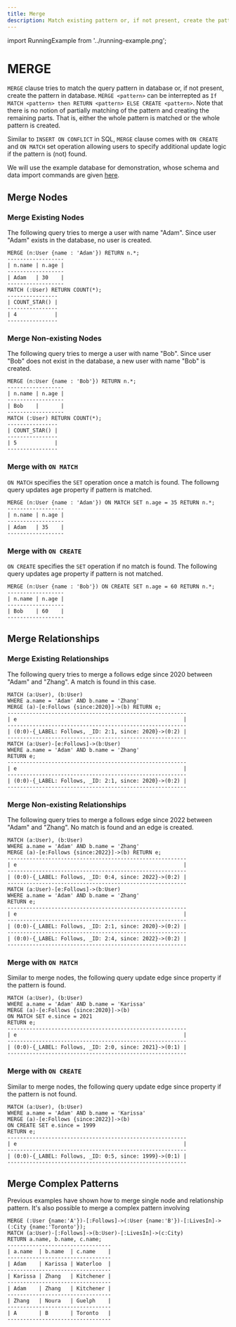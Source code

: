 ```yaml
---
title: Merge
description: Match existing pattern or, if not present, create the pattern.
---
```


import RunningExample from '../running-example.png';

# MERGE
`MERGE` clause tries to match the query pattern in database or, if not present, create the pattern in database. `MERGE <pattern>` can be interrepted as `If MATCH <pattern> then RETURN <pattern> ELSE CREATE <pattern>`. Note that there is no notion of partially matching of the pattern
and creating the remaining parts. That is, either the whole pattern is matched or the whole pattern is created.

Similar to `INSERT ON CONFLICT` in SQL, `MERGE` clause comes with `ON CREATE` and `ON MATCH` set operation allowing users to specify additional update logic if the pattern is (not) found.

We will use the example database for demonstration, whose schema and data import commands are given [here](../../cypher/query-clauses/example-database).

## Merge Nodes

### Merge Existing Nodes
The following query tries to merge a user with name "Adam". Since user "Adam" exists in the database, no user is created.
```
MERGE (n:User {name : 'Adam'}) RETURN n.*;
------------------
| n.name | n.age |
------------------
| Adam   | 30    |
------------------
MATCH (:User) RETURN COUNT(*);
----------------
| COUNT_STAR() |
----------------
| 4            |
----------------
```

### Merge Non-existing Nodes
The following query tries to merge a user with name "Bob". Since user "Bob" does not exist in the database, a new user with name "Bob" is created.
```
MERGE (n:User {name : 'Bob'}) RETURN n.*;
------------------
| n.name | n.age |
------------------
| Bob    |       |
------------------
MATCH (:User) RETURN COUNT(*);
----------------
| COUNT_STAR() |
----------------
| 5            |
----------------
```

### Merge with `ON MATCH`
`ON MATCH` specifies the `SET` operation once a match is found. The followng query updates age property if pattern is matched.
```
MERGE (n:User {name : 'Adam'}) ON MATCH SET n.age = 35 RETURN n.*;
------------------
| n.name | n.age |
------------------
| Adam   | 35    |
------------------
```

### Merge with `ON CREATE`
`ON CREATE` specifies the `SET` operation if no match is found. The following query updates age property if pattern is not matched.
```
MERGE (n:User {name : 'Bob'}) ON CREATE SET n.age = 60 RETURN n.*;
------------------
| n.name | n.age |
------------------
| Bob    | 60    |
------------------
```
## Merge Relationships

### Merge Existing Relationships
The following query tries to merge a follows edge since 2020 between "Adam" and "Zhang". A match is found in this case.
```
MATCH (a:User), (b:User) 
WHERE a.name = 'Adam' AND b.name = 'Zhang' 
MERGE (a)-[e:Follows {since:2020}]->(b) RETURN e;
---------------------------------------------------------
| e                                                     |
---------------------------------------------------------
| (0:0)-{_LABEL: Follows, _ID: 2:1, since: 2020}->(0:2) |
---------------------------------------------------------
MATCH (a:User)-[e:Follows]->(b:User) 
WHERE a.name = 'Adam' AND b.name = 'Zhang' 
RETURN e;
---------------------------------------------------------
| e                                                     |
---------------------------------------------------------
| (0:0)-{_LABEL: Follows, _ID: 2:1, since: 2020}->(0:2) |
---------------------------------------------------------
```

### Merge Non-existing Relationships
The following query tries to merge a follows edge since 2022 between "Adam" and "Zhang". No match is found and an edge is created.
```
MATCH (a:User), (b:User) 
WHERE a.name = 'Adam' AND b.name = 'Zhang' 
MERGE (a)-[e:Follows {since:2022}]->(b) RETURN e;
---------------------------------------------------------
| e                                                     |
---------------------------------------------------------
| (0:0)-{_LABEL: Follows, _ID: 0:4, since: 2022}->(0:2) |
---------------------------------------------------------
MATCH (a:User)-[e:Follows]->(b:User) 
WHERE a.name = 'Adam' AND b.name = 'Zhang' 
RETURN e;
---------------------------------------------------------
| e                                                     |
---------------------------------------------------------
| (0:0)-{_LABEL: Follows, _ID: 2:1, since: 2020}->(0:2) |
---------------------------------------------------------
| (0:0)-{_LABEL: Follows, _ID: 2:4, since: 2022}->(0:2) |
---------------------------------------------------------
```

### Merge with `ON MATCH`
Similar to merge nodes, the following query update edge since property if the pattern is found.
```
MATCH (a:User), (b:User) 
WHERE a.name = 'Adam' AND b.name = 'Karissa' 
MERGE (a)-[e:Follows {since:2020}]->(b) 
ON MATCH SET e.since = 2021
RETURN e;
---------------------------------------------------------
| e                                                     |
---------------------------------------------------------
| (0:0)-{_LABEL: Follows, _ID: 2:0, since: 2021}->(0:1) |
---------------------------------------------------------
```

### Merge with `ON CREATE`
Similar to merge nodes, the following query update edge since property if the pattern is not found.
```
MATCH (a:User), (b:User) 
WHERE a.name = 'Adam' AND b.name = 'Karissa' 
MERGE (a)-[e:Follows {since:2022}]->(b) 
ON CREATE SET e.since = 1999
RETURN e;
---------------------------------------------------------
| e                                                     |
---------------------------------------------------------
| (0:0)-{_LABEL: Follows, _ID: 0:5, since: 1999}->(0:1) |
---------------------------------------------------------
```

## Merge Complex Patterns
Previous examples have shown how to merge single node and relationship pattern. It's also possible to merge a complex pattern involving 

```
MERGE (:User {name:'A'})-[:Follows]->(:User {name:'B'})-[:LivesIn]->(:City {name:'Toronto'});
MATCH (a:User)-[:Follows]->(b:User)-[:LivesIn]->(c:City)
RETURN a.name, b.name, c.name;
---------------------------------
| a.name  | b.name  | c.name    |
---------------------------------
| Adam    | Karissa | Waterloo  |
---------------------------------
| Karissa | Zhang   | Kitchener |
---------------------------------
| Adam    | Zhang   | Kitchener |
---------------------------------
| Zhang   | Noura   | Guelph    |
---------------------------------
| A       | B       | Toronto   |
---------------------------------
```
